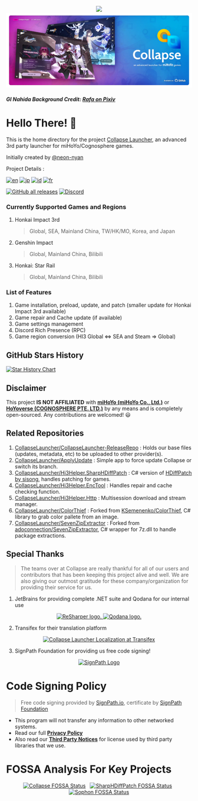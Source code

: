 <p align="center">
  <img width="512px" height="auto" src="https://raw.githubusercontent.com/CollapseLauncher/Collapse/main/Docs/Imgs/CollapseLauncherIdolType.png"/><br/>
  <img src="https://raw.githubusercontent.com/CollapseLauncher/.github/main/profile/NewBannerv2_Banner_color_20240615.webp"/>
</p>

##### GI Nahida Background Credit: [Rafa on Pixiv](https://www.pixiv.net/en/users/3970196)

# Hello There! 👋

This is the home directory for the project [Collapse Launcher](https://github.com/CollapseLauncher/Collapse), an advanced 3rd party launcher for miHoYo/Cognosphere games.

Initially created by [@neon-nyan](https://github.com/neon-nyan/)

Project Details : 

[![en](https://img.shields.io/badge/README-English-blue.svg)](https://github.com/CollapseLauncher/Collapse/blob/main/README.md) [![jp](https://img.shields.io/badge/README-Japanese_日本語-white.svg)](https://github.com/neon-nyan/Collapse/blob/main/README.ja-jp.md) [![id](https://img.shields.io/badge/README-Bahasa_Indonesia-red.svg)](https://github.com/neon-nyan/Collapse/blob/main/README.id-id.md) [![fr](https://img.shields.io/badge/README-French-cyan.svg)](https://github.com/neon-nyan/Collapse/blob/main/README.fr-fr.md)


[![GitHub all releases](https://img.shields.io/github/downloads/CollapseLauncher/Collapse/total)](https://github.com/CollapseLauncher/Collapse/releases/latest)
[![Discord](https://img.shields.io/badge/Join_Community-Discord-5865F2)](https://discord.gg/vJd2exaS7j)

### Currently Supported Games and Regions
1. Honkai Impact 3rd
    > Global, SEA, Mainland China, TW/HK/MO, Korea, and Japan
2. Genshin Impact
    > Global, Mainland China, Bilibili
3. Honkai: Star Rail
    > Global, Mainland China, Bilibili

### List of Features
1. Game installation, preload, update, and patch (smaller update for Honkai Impact 3rd available)
2. Game repair and Cache update (if available)
3. Game settings management
4. Discord Rich Presence (RPC)
5. Game region conversion (HI3 Global <=> SEA and Steam => Global)

## GitHub Stars History
<a href="https://star-history.com/#collapselauncher/collapse&Date">
  <picture>
    <source media="(prefers-color-scheme: dark)" srcset="https://api.star-history.com/svg?repos=collapselauncher/collapse&type=Date&theme=dark" />
    <source media="(prefers-color-scheme: light)" srcset="https://api.star-history.com/svg?repos=collapselauncher/collapse&type=Date" />
    <img alt="Star History Chart" src="https://api.star-history.com/svg?repos=collapselauncher/collapse&type=Date" />
  </picture>
</a>

## Disclaimer
This project **IS NOT AFFILIATED** with [**miHoYo (miHoYo Co., Ltd.)**](https://www.mihoyo.com/) or [**HoYoverse (COGNOSPHERE PTE. LTD.)**](https://www.hoyoverse.com/en-us) by any means and is completely open-sourced. Any contributions are welcomed! 😃

## Related Repositories
1. [CollapseLauncher/CollapseLauncher-ReleaseRepo](https://github.com/CollapseLauncher/CollapseLauncher-ReleaseRepo) : Holds our base files (updates, metadata, etc) to be uploaded to other provider(s).
2. [CollapseLauncher/ApplyUpdate](https://github.com/CollapseLauncher/ApplyUpdate)     : Simple app to force update Collapse or switch its branch.
3. [CollapseLauncher/Hi3Helper.SharpHDiffPatch](https://github.com/CollapseLauncher/Hi3Helper.SharpHDiffPatch) : C# version of [HDiffPatch by sisong](https://github.com/sisong/HDiffPatch), handles patching for games.
4. [CollapseLauncher/Hi3Helper.EncTool](https://github.com/CollapseLauncher/Hi3Helper.EncTool) : Handles repair and cache checking function.
5. [CollapseLauncher/Hi3Helper.Http](https://github.com/CollapseLauncher/Hi3Helper.Http) : Multisession download and stream manager.
6. [CollapseLauncher/ColorThief](https://github.com/CollapseLauncher/ColorThief) : Forked from [KSemenenko/ColorThief](https://github.com/KSemenenko/ColorThief), C# library to grab color pallete from an image.
7. [CollapseLauncher/SevenZipExtractor](https://github.com/CollapseLauncher/SevenZipExtractor) : Forked from [adoconnection/SevenZipExtractor](https://github.com/adoconnection/SevenZipExtractor), C# wrapper for 7z.dll to handle package extractions.

## Special Thanks
> The teams over at Collapse are really thankful for all of our users and contributors that has been keeping this project alive and well. We are also giving our outmost gratitude for these company/organization for providing their service for us.

1. JetBrains for providing complete .NET suite and Qodana for our internal use
<p align=center>
    <a  href="https://jb.gg/OpenSourceSupport">
        <img src="https://resources.jetbrains.com/storage/products/company/brand/logos/ReSharper_icon.png" alt="ReSharper logo." width=80p />
        <img src="https://resources.jetbrains.com/storage/products/company/brand/logos/Qodana_icon.png" alt="Qodana logo." width=80p />
    </a>
</p>

2. Transifex for their translation platform
<p align=center>
    <a href="https://explore.transifex.com/collapse-launcher/collapse-mainapp/" target="_blank">
       <img src="https://upload.wikimedia.org/wikipedia/commons/f/f7/Transifex_logo.svg" alt="Collapse Launcher Localization at Transifex" height=50/>
	</a>
</p>

3. SignPath Foundation for providing us free code signing!
<p align=center>
	<a href="https://signpath.org/about/">
 		<img src="https://pbs.twimg.com/media/EKY08ToXsAAJh-Y.png" alt="SignPath Logo" height=50 />
	</a>
</p>


# Code Signing Policy
> Free code signing provided by [SignPath.io], certificate by [SignPath Foundation]
- This program will not transfer any information to other networked systems.
- Read our full [**Privacy Policy**](https://github.com/CollapseLauncher/Collapse/blob/main/PRIVACY.md)
- Also read our [**Third Party Notices**](https://github.com/CollapseLauncher/Collapse/blob/main/THIRD_PARTY_NOTICES.md) for license used by third party libraries that we use.

[SignPath Foundation]:https://signpath.org
[SignPath.io]:https://signpath.io

# FOSSA Analysis For Key Projects
<p align="center" style="vertical-align: top;">
    <a href="https://app.fossa.com/projects/git%2Bgithub.com%2FCollapseLauncher%2FCollapse?ref=badge_large&issueType=license" target="_blank" style="display: inline-block; vertical-align: top;">
        <img src="https://app.fossa.com/api/projects/git%2Bgithub.com%2FCollapseLauncher%2FCollapse.svg?type=large&issueType=license" alt="Collapse FOSSA Status" width=280/>
    </a>
    &nbsp;
    <a href="https://app.fossa.com/projects/git%2Bgithub.com%2FCollapseLauncher%2FSharpHDiffPatch.Core?ref=badge_large&issueType=license" target="_blank" style="display: inline-block; vertical-align: top;">
        <img src="https://app.fossa.com/api/projects/git%2Bgithub.com%2FCollapseLauncher%2FSharpHDiffPatch.Core.svg?type=large&issueType=license" alt="SharpHDiffPatch FOSSA Status" width=280/>
    </a>
    &nbsp;
    <a href="https://app.fossa.com/projects/git%2Bgithub.com%2FCollapseLauncher%2FHi3Helper.Sophon?ref=badge_large&issueType=license" target="_blank" style="display: inline-block; vertical-align: top;">
        <img src="https://app.fossa.com/api/projects/git%2Bgithub.com%2FCollapseLauncher%2FHi3Helper.Sophon.svg?type=large&issueType=license" alt="Sophon FOSSA Status" width=280/>
    </a>
</p>







